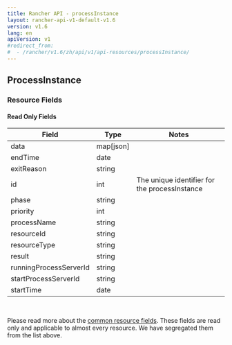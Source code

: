 ```yaml
---
title: Rancher API - processInstance
layout: rancher-api-v1-default-v1.6
version: v1.6
lang: en
apiVersion: v1
#redirect_from:
#  - /rancher/v1.6/zh/api/v1/api-resources/processInstance/
---
```


## ProcessInstance



### Resource Fields


#### Read Only Fields

Field | Type   | Notes
---|---|---
data | map[json]  | 
endTime | date  | 
exitReason | string  | 
id | int  | The unique identifier for the processInstance
phase | string  | 
priority | int  | 
processName | string  | 
resourceId | string  | 
resourceType | string  | 
result | string  | 
runningProcessServerId | string  | 
startProcessServerId | string  | 
startTime | date  | 


<br>

Please read more about the [common resource fields]({{site.baseurl}}/rancher/{{page.version}}/{{page.lang}}/api/{{page.apiVersion}}/common/). These fields are read only and applicable to almost every resource. We have segregated them from the list above.




